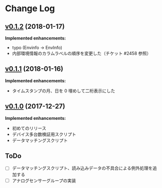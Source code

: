 # Change Log

## [v0.1.2](https://github.com/matsu490/infini/tree/v0.1.2) (2018-01-17)
**Implemented enhancements:**
- typo (Envinfo -> EnvInfo)
- 内部環境情報のカラムラベルの順序を変更した（チケット #2458 参照）

## [v0.1.1](https://github.com/matsu490/infini/tree/v0.1.1) (2018-01-16)
**Implemented enhancements:**
- タイムスタンプの月、日を 0 埋めして二桁表示にした

## [v0.1.0](https://github.com/matsu490/infini/tree/v0.1.0) (2017-12-27)
**Implemented enhancements:**
- 初めてのリリース
- デバイス多台数検証用スクリプト
- データマッチングスクリプト

## ToDo
- [ ] データマッチングスクリプト、読み込みデータの不具合による例外処理を追加する
- [ ] アナログセンサーグループの実装
